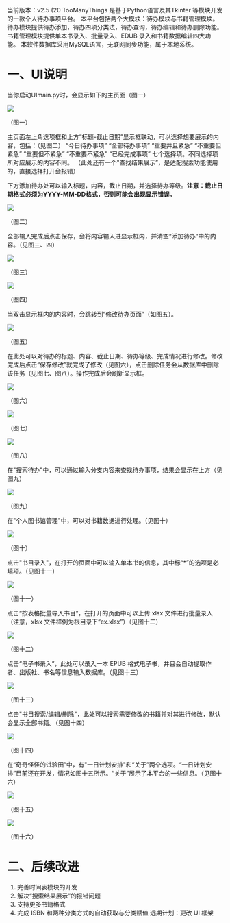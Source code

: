 当前版本：v2.5 (20
TooManyThings 是基于Python语言及其Tkinter 等模块开发的一款个人待办事项平台。
本平台包括两个大模块：待办模块与书籍管理模块。
待办模块提供待办添加，待办四项分类法，待办查询，待办编辑和待办删除功能。
书籍管理模块提供单本书录入、批量录入、EDUB 录入和书籍数据编辑四大功能。 
本软件数据库采用MySQL语言，无联网同步功能，属于本地系统。
# 一、UI说明
当你启动UImain.py时，会显示如下的主页面（图一）

![](imgs/1.png)

（图一）

主页面左上角选项框和上方“标题-截止日期”显示框联动，可以选择想要展示的内容，包括：（见图二）
“今日待办事项”
“全部待办事项”
“重要并且紧急”
“不重要但紧急”
“重要但不紧急”
“不重要不紧急”
“已经完成事项”
七个选择项。不同选择项所对应展示的内容不同。
（此处还有一个"查找结果展示”，是适配搜索功能使用的，直接选择打开会报错）

下方添加待办处可以输入标题，内容，截止日期，并选择待办等级。**注意：截止日期格式必须为YYYY-MM-DD格式，否则可能会出现显示错误。**

![](imgs/2.1.png)

（图二）

全部输入完成后点击保存，会将内容输入进显示框内，并清空“添加待办”中的内容。（见图三、四）

![](imgs/3.png)

（图三）

![](imgs/2.png)

（图四）

当双击显示框内的内容时，会跳转到“修改待办页面”（如图五）。

![](imgs/5.png)

（图五）

在此处可以对待办的标题、内容、截止日期、待办等级、完成情况进行修改。修改完成后点击“保存修改”就完成了修改（见图六），点击删除任务会从数据库中删除该任务（见图七、图八）。操作完成后会刷新显示框。

![](imgs/5.1.png)

（图六）

![](imgs/5.2.png)

（图七）

![](imgs/5.3.png)

（图八）

在"搜索待办"中，可以通过输入分支内容来查找待办事项，结果会显示在上方（见图九）

![](imgs/4.png)

（图九）

在"个人图书馆管理"中，可以对书籍数据进行处理。（见图十）

![](imgs/6.0.png)

（图十）

点击"书目录入"，在打开的页面中可以输入单本书的信息，其中标“\*”的选项是必填项。（见图十一）

![](imgs/6.png)

（图十一）

点击“按表格批量导入书目”，在打开的页面中可以上传 xlsx 文件进行批量录入（注意，xlsx 文件样例为根目录下“ex.xlsx”）（见图十二）

![](imgs/7.png)

（图十二）

点击“电子书录入”，此处可以录入一本 EPUB 格式电子书，并且会自动提取作者、出版社、书名等信息输入数据库。（见图十三）

![](imgs/8.png)

（图十三）

点击"书目搜索/编辑/删除"，此处可以搜索需要修改的书籍并对其进行修改，默认会显示全部书籍。（见图十四）

![](imgs/9.png)

（图十四）

在“奇奇怪怪的试验田”中，有"一日计划安排"和“关于”两个选项。“一日计划安排”目前还在开发，情况如图十五所示。“关于”展示了本平台的一些信息。（见图十六）

![](imgs/10.png)

（图十五）

![](imgs/11.png)

（图十六）

# 二、后续改进
1. 完善时间表模块的开发
2. 解决“搜索结果展示”的报错问题
3. 支持更多书籍格式
4. 完成 ISBN 和两种分类方式的自动获取与分类赋值
远期计划：更改 UI 框架
